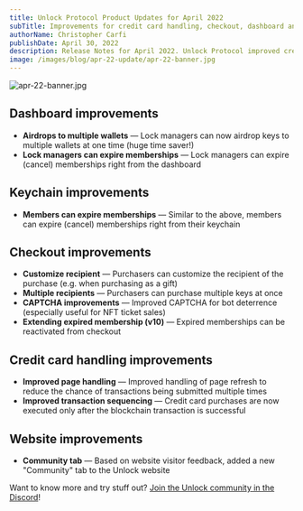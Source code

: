 ```yaml
---
title: Unlock Protocol Product Updates for April 2022
subTitle: Improvements for credit card handling, checkout, dashboard and keychain
authorName: Christopher Carfi
publishDate: April 30, 2022
description: Release Notes for April 2022. Unlock Protocol improved credit card handling, checkout flows, the dashboard and keychain, and more.
image: /images/blog/apr-22-update/apr-22-banner.jpg
---
```


![apr-22-banner.jpg](/images/blog/apr-22-update/apr-22-banner.jpg)

## Dashboard improvements

- **Airdrops to multiple wallets** — Lock managers can now airdrop keys to multiple wallets at one time (huge time saver!)
- **Lock managers can expire memberships** — Lock managers can expire (cancel) memberships right from the dashboard

## Keychain improvements

- **Members can expire memberships** — Similar to the above, members can expire (cancel) memberships right from their keychain


## Checkout improvements

- **Customize recipient** — Purchasers can customize the recipient of the purchase (e.g. when purchasing as a gift)
- **Multiple recipients** — Purchasers can purchase multiple keys at once
- **CAPTCHA improvements** — Improved CAPTCHA for bot deterrence (especially useful for NFT ticket sales)
- **Extending expired membership (v10)** — Expired memberships can be reactivated from checkout


## Credit card handling improvements

- **Improved page handling** — Improved handling of page refresh to reduce the chance of transactions being submitted multiple times
- **Improved transaction sequencing** — Credit card purchases are now executed only after the blockchain transaction is successful


## Website improvements

- **Community tab** — Based on website visitor feedback, added a new "Community" tab to the Unlock website


Want to know more and try stuff out? [Join the Unlock community in the Discord](https://discord.com/invite/Ah6ZEJyTDp)!
